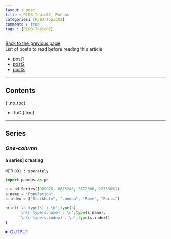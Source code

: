 ```yaml
---
layout : post
title : PL03-Topic02, Pandas
categories: [PL03-Topic02]
comments : true
tags : [PL03-Topic02]
---
```

[Back to the previous page](https://userdyk-github.github.io/pl03/PL03-Libraries.html) <br>
List of posts to read before reading this article
- <a href='https://userdyk-github.github.io/'>post1</a>
- <a href='https://userdyk-github.github.io/'>post2</a>
- <a href='https://userdyk-github.github.io/'>post3</a>

---

## Contents
{:.no_toc}

* ToC
{:toc}

<hr class="division1">

## **Series**

### ***One-column***

#### a series] creating

`METHOD1 : sperately`
```python
import pandas as pd

s = pd.Series([909976, 8615246, 2872086, 2273305])
s.name = "Population"
s.index = ["Stockholm", "London", "Rome", "Paris"] 

print('\n type(s) : \n',type(s),
      '\n\n type(s.name) : \n',type(s.name),
      '\n\n type(s.index) : \n',type(s.index))
s
```
<details markdown="1">
<summary class='jb-small' style="color:blue">OUTPUT</summary>
<hr class='division3'>
```
 type(s) : 
 <class 'pandas.core.series.Series'> 

 type(s.name) : 
 <class 'str'> 

 type(s.index) : 
 <class 'pandas.core.indexes.base.Index'>
Stockholm     909976
London       8615246
Rome         2872086
Paris        2273305
Name: Population, dtype: int64
```
<hr class='division3'>
</details>
<br>
`METHOD2 : all at once`
```python
import pandas as pd

s = pd.Series([909976, 8615246, 2872086, 2273305], 
              name="Population" ,
              index=["Stockholm", "London", "Rome", "Paris"])
s
```
<details markdown="1">
<summary class='jb-small' style="color:blue">OUTPUT</summary>
<hr class='division3'>
```
Stockholm     909976
London       8615246
Rome         2872086
Paris        2273305
Name: Population, dtype: int64
```
<hr class='division3'>
</details>

<br><br><br>

---

#### a series] searching index(key) & name of a column

```python
import pandas as pd

# searching all index
list(s.index)
print('\n list(s.index) : \n',list(s.index))

# searching name
s.name
print('\n s.name : \n',s.name)
```
<details markdown="1">
<summary class='jb-small' style="color:blue">OUTPUT</summary>
<hr class='division3'>
```
 list(s.index) : 
 ['Stockholm', 'London', 'Rome', 'Paris']

 s.name : 
 Population
```
<hr class='division3'>
</details>
<br><br><br>

---

#### a series] searching values based on index(key)

```python
import pandas as pd

# method0 searching single value 
s[1]
print('\n method0 searching single value, \n s[1] : \n',
      s[1])

# method1 searching single value 
s["London"]
print('\n method1 searching single value, \n s["London"] : \n',
      s["London"])

# method2 searching single value 
s.London
print('\n method2 searching single value, \n s.London : \n',
      s.London)





# method0 searching multi-values 
s[[1,2]]
print('\n\n method0 searching multi-values, \n s[[1,2]] : \n',
      s[[1,2]])

# method1 searching multi-values 
s[["London","Rome"]]
print('\n method1 searching multi-values, \n s[["London","Rome"]] : \n',
      s[["London","Rome"]])

# method2 searching multi-values 
s[1:3]
print('\n method2 searching multi-values, \n s[1:2] : \n',
      s[1:3])

# method3 searching multi-values 
s["London":"Rome"]
print('\n method3 searching multi-values, \n s["London":"Rome"] : \n',
      s["London":"Rome"])





#  method searching all values
s.values
print('\n\n method searching all values, \n s.values : \n',
      s.values)
```
<details markdown="1">
<summary class='jb-small' style="color:blue">OUTPUT</summary>
<hr class='division3'>
```
 method0 searching single value, 
 s[1] : 
 8615246

 method1 searching single value, 
 s["London"] : 
 8615246

 method2 searching single value, 
 s.London : 
 8615246


 method0 searching multi-values, 
 s[[1,2]] : 
 London    8615246
Rome      2872086
Name: Population, dtype: int64

 method1 searching multi-values, 
 s[["London","Rome"]] : 
 London    8615246
Rome      2872086
Name: Population, dtype: int64

 method2 searching multi-values, 
 s[1:2] : 
 London    8615246
Rome      2872086
Name: Population, dtype: int64

 method3 searching multi-values, 
 s["London":"Rome"] : 
 London    8615246
Rome      2872086
Name: Population, dtype: int64


 method searching all values, 
 s.values : 
 [ 909976 8615246 2872086 2273305]
```
<hr class='division3'>
</details>
<br><br><br>

---

#### a series] analysis

```python
import pandas as pd

s = pd.Series([1,1,1,2,2,2,2,2,3,3,3,3,3,3,3,3,3,3,4,4,4], 
              name="Population")
s.head()
```
<details markdown="1">
<summary class='jb-small' style="color:blue">OUTPUT</summary>
<hr class='division3'>
```
0    1
1    1
2    1
3    2
4    2
Name: Population, dtype: int64
```
<hr class='division3'>
</details>

```python
s.shape
```
<details markdown="1">
<summary class='jb-small' style="color:blue">OUTPUT</summary>
<hr class='division3'>
```
(21,)
```
<hr class='division3'>
</details>

```python
s.unique()
```
<details markdown="1">
<summary class='jb-small' style="color:blue">OUTPUT</summary>
<hr class='division3'>
```
array([1, 2, 3, 4], dtype=int64)
```
<hr class='division3'>
</details>

```python
s.value_counts()
```
<details markdown="1">
<summary class='jb-small' style="color:blue">OUTPUT</summary>
<hr class='division3'>
```
3    10
2     5
4     3
1     3
Name: Population, dtype: int64
```
<hr class='division3'>
</details>
<br><br><br>

---

#### a series] statistics

```python
import pandas as pd

s = pd.Series([1,1,1,2,2,2,2,2,3,3,3,3,3,3,3,3,3,3,4,4,4], 
              name="Population")
              
s.median(), s.mean(), s.std(), s.min(), s.max()
```
<details markdown="1">
<summary class='jb-small' style="color:blue">OUTPUT</summary>
<hr class='division3'>
```
(3.0, 2.619047619047619, 0.9206622874969125, 1, 4)
```
<hr class='division3'>
</details>
<br><br><br>

---

### ***Several columns***

---

<hr class="division2">

## **DataFrame**

### ***One-dataframe***

---

### ***Several dataframes***

---

<hr class="division2">

## **Covert Data-Type**

### ***DataFrame to Series***

---

### ***Series to DataFrame***

---

### ***DataFrame to numpy***

---

<hr class="division1">

List of posts followed by this article
- [post1](https://userdyk-github.github.io/)
- <a href='https://userdyk-github.github.io/'>post2</a>
- <a href='https://userdyk-github.github.io/'>post3</a>

---

Reference
- [post1](https://userdyk-github.github.io/)
- <a href='https://userdyk-github.github.io/'>post2</a>
- <a href='https://userdyk-github.github.io/'>post3</a>

---


